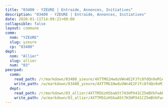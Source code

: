 ```yaml
---
title: "03400 - YZEURE | Entraide, Annonces, Initiatives"
description: "03400 - YZEURE | Entraide, Annonces, Initiatives"
date: 2020-01-11T14:09:21+09:00
collapsible: false
layout: commune
comm:
  nom: "YZEURE"
  slug: yzeure
  cp: "03400"
dept:
  nom: "Allier"
  slug: allier
  num: "03"
peerpad:
  comm:
    read_path: /r/markdown/03400_yzeure/4XTTMG1HwduVWn4E2FJfc8fdQn9oM1eJj34kdSBaWFXPCAiea
    write_path: /w/markdown/03400_yzeure/4XTTMG1HwduVWn4E2FJfc8fdQn9oM1eJj34kdSBaWFXPCAiea-K3TgUBW8CDqi5ebCXRMrmMAuqgq3XDWBXxCogKVLPq8EUHoX6KGqz7DCe9wKMXxzgYeMg4cwk46oSB38KpMBGuamYpi8XWGQP9ZGSZpksHoKybA7eeLYEuofqjRe7BQyRLJXK7jt
  dept:
    read_path: /r/markdown/03_allier/4XTTM5GzHSbaA5t7H3HPX41CZ5mBVkFwAP4hDd5RoBY2JsEAy
    write_path: /w/markdown/03_allier/4XTTM5GzHSbaA5t7H3HPX41CZ5mBVkFwAP4hDd5RoBY2JsEAy-K3TgTfK63S9nh1XDKRdQM5CC7MJ5PWSrKVUCPKbSrFQ3cakeCH8tQGdUR9DTAz4uGC38FSNg947MKdwTpPPt11GSCbnkNPZdBTNtwdL7kw34FMS1ADZJRkGgd1Xx6qPUaEUtuBP3
---
```


